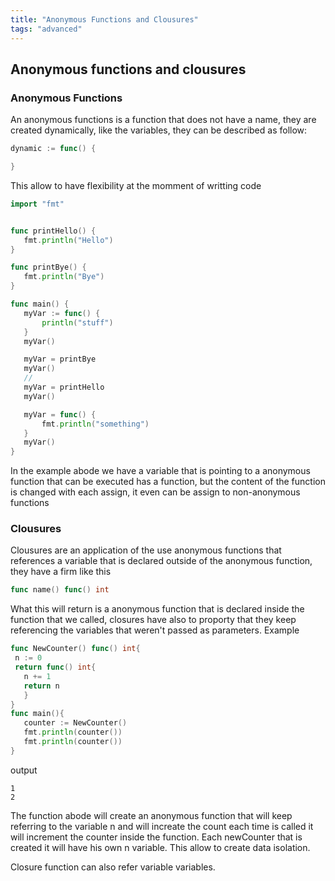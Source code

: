 ```yaml
---
title: "Anonymous Functions and Clousures"
tags: "advanced"
---
```

## Anonymous functions and clousures

### Anonymous Functions
An anonymous functions is a function that does not have a name, they are created dynamically, like the variables, they can be described as follow:

 ``` go
dynamic := func() {

}
```

This allow to have flexibility at the momment of writting code

 ```go
import "fmt"


func printHello() {
    fmt.println("Hello")
}

func printBye() {
    fmt.println("Bye")
}

func main() {
    myVar := func() {
        println("stuff")
    }
    myVar()

    myVar = printBye
    myVar()
    // 
    myVar = printHello
    myVar()

    myVar = func() {
        fmt.println("something")
    }
    myVar()
}
```

In the example abode we have a variable that is pointing to a anonymous function that can be executed has a function, but the content of the function is changed with each assign, it even can be assign to non-anonymous functions

### Clousures
Clousures are an application of the use anonymous functions that references a variable that is declared outside of the anonymous function, they have a firm like this
```go
func name() func() int
```
What this will return is a anonymous function that is declared inside the function that we called, closures have also to proporty that they keep referencing the variables that weren't passed as parameters.
Example
 ```go
func NewCounter() func() int{
  n := 0
  return func() int{
    n += 1
    return n
    }
}
func main(){
    counter := NewCounter()
    fmt.println(counter())
    fmt.println(counter())
}
```
output
```plain
1
2
```
The function abode will create an anonymous function that will keep referring to the variable n and will increate the count each time is called it will increment the counter inside the function. Each newCounter that is created it will have his own n variable. This allow to create data isolation.

Closure function can also refer variable variables.
